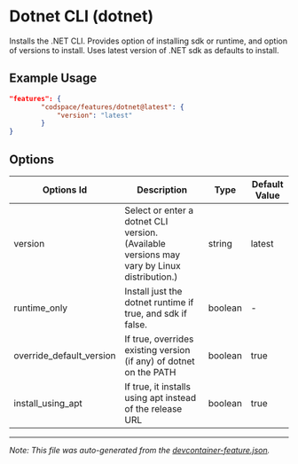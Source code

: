 
# Dotnet CLI (dotnet)

Installs the .NET CLI. Provides option of installing sdk or runtime, and option of versions to install. Uses latest version of .NET sdk as defaults to install.

## Example Usage

```json
"features": {
        "codspace/features/dotnet@latest": {
            "version": "latest"
        }
}
```

## Options

| Options Id | Description | Type | Default Value |
|-----|-----|-----|-----|
| version | Select or enter a dotnet CLI version. (Available versions may vary by Linux distribution.) | string | latest |
| runtime_only | Install just the dotnet runtime if true, and sdk if false. | boolean | - |
| override_default_version | If true, overrides existing version (if any) of dotnet on the PATH | boolean | true |
| install_using_apt | If true, it installs using apt instead of the release URL | boolean | true |

---

_Note: This file was auto-generated from the [devcontainer-feature.json](./devcontainer-feature.json)._
